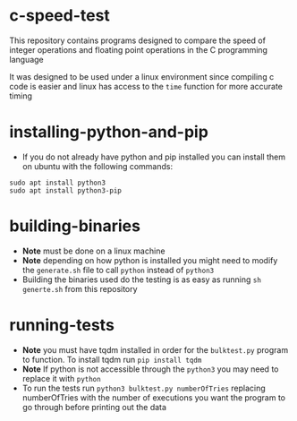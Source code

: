 # c-speed-test
This repository contains programs designed to compare the speed of integer operations and floating point operations in the C programming language

It was designed to be used under a linux environment since compiling c code is easier and linux has access to the ```time``` function for more accurate timing

# installing-python-and-pip
 - If you do not already have python and pip installed you can install them on ubuntu with the following commands:
```
sudo apt install python3
sudo apt install python3-pip
```

# building-binaries
 - **Note** must be done on a linux machine
 - **Note** depending on how python is installed you might need to modify the ```generate.sh``` file to call ```python``` instead of ```python3```
 - Building the binaries used do the testing is as easy as running ```sh generte.sh``` from this repository

# running-tests
- **Note** you must have tqdm installed in order for the ```bulktest.py``` program to function.  To install tqdm run ```pip install tqdm```
- **Note** If python is not accessible through the ```python3``` you may need to replace it with ```python```
- To run the tests run ```python3 bulktest.py numberOfTries``` replacing numberOfTries with the number of executions you want the program to go through before printing out the data